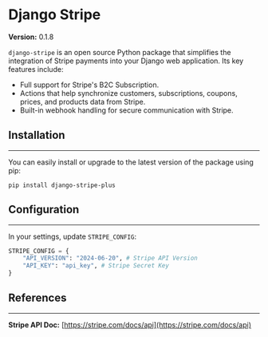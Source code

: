Django Stripe
===========================

__Version:__ 0.1.8

`django-stripe` is an open source Python package that simplifies the integration of Stripe payments into your Django web application. Its key features include:

- Full support for Stripe's B2C Subscription.
- Actions that help synchronize customers, subscriptions, coupons, prices, and products data from Stripe.
- Built-in webhook handling for secure communication with Stripe.

## Installation
---------------

You can easily install or upgrade to the latest version of the package using pip:

```
pip install django-stripe-plus
```

## Configuration
----------------

In your settings, update `STRIPE_CONFIG`:

```python
STRIPE_CONFIG = {
    "API_VERSION": "2024-06-20", # Stripe API Version
    "API_KEY": "api_key", # Stripe Secret Key
}
```

## References
-------------

**Stripe API Doc:** [https://stripe.com/docs/api](https://stripe.com/docs/api)
